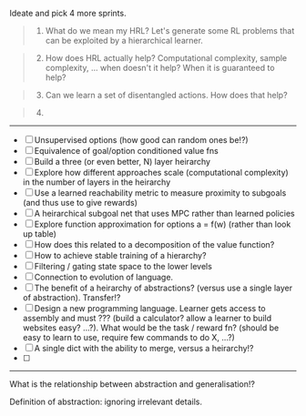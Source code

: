 Ideate and pick 4 more sprints.

> 1) What do we mean my HRL? Let's generate some RL problems that can be exploited by a hierarchical learner.


> 2) How does HRL actually help? Computational complexity, sample complexity, ... when doesn't it help? When it is guaranteed to help?

> 3) Can we learn a set of disentangled actions. How does that help?

> 4)

***

- [ ] Unsupervised options (how good can random ones be!?)
- [ ] Equivalence of goal/option conditioned value fns
- [ ] Build a three (or even better, N) layer heirarchy
- [ ] Explore how different approaches scale (computational complexity) in the number of layers in the heirarchy
- [ ] Use a learned reachability metric to measure proximity to subgoals (and thus use to give rewards)
- [ ] A heirarchical subgoal net that uses MPC rather than learned policies
- [ ] Explore function approximation for options a = f(w) (rather than look up table)
- [ ] How does this related to a decomposition of the value function?
- [ ] How to achieve stable training of a hierarchy?
- [ ] Filtering / gating state space to the lower levels
- [ ] Connection to evolution of language.
- [ ] The benefit of a heirarchy of abstractions? (versus use a single layer of abstraction). Transfer!?
- [ ] Design a new programming language. Learner gets access to assembly and must ??? (build a calculator? allow a learner to build websites easy? ...?). What would be the task / reward fn? (should be easy to learn to use, require few commands to do X, ...?)
- [ ] A single dict with the ability to merge, versus a heirarchy!?
- [ ]

***

What is the relationship between abstraction and generalisation!?

Definition of abstraction: ignoring irrelevant details.
